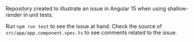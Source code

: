 Repository created to illustrate an issue in Angular 15 when using shallow-render in unit tests.

Run `npm run test` to see the issue at hand. Check the source of `src/app/app.component.spec.ts` to see comments related to the issue.
